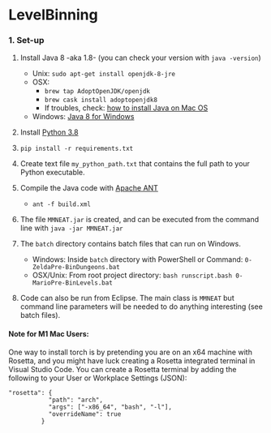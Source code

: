 # LevelBinning

### 1. Set-up

1. Install Java 8 -aka 1.8- (you can check your version with `java -version`)

   - Unix: `sudo apt-get install openjdk-8-jre`
   - OSX: 
     - `brew tap AdoptOpenJDK/openjdk`
     - `brew cask install adoptopenjdk8`
     - If troubles, check: [how to install Java on Mac OS](https://mkyong.com/java/how-to-install-java-on-mac-osx/) 
   - Windows: [Java 8 for Windows](https://www.oracle.com/java/technologies/javase/javase-jdk8-downloads.html) 

2. Install [Python 3.8](https://www.python.org/downloads/release/python-380/)

3. `pip install -r requirements.txt`

4. Create text file `my_python_path.txt` that contains the full path to your Python executable.

5. Compile the Java code with [Apache ANT](https://ant.apache.org/)

   - `ant -f build.xml`

6. The file `MMNEAT.jar` is created, and can be executed from the command line with `java -jar MMNEAT.jar`

7. The `batch` directory contains batch files that can run on Windows.

   - Windows: Inside `batch` directory with PowerShell or Command: `0-ZeldaPre-BinDungeons.bat`
   - OSX/Unix: From root project directory: `bash runscript.bash 0-MarioPre-BinLevels.bat`

8. Code can also be run from Eclipse. The main class is `MMNEAT` but command line parameters will be needed to do anything interesting (see batch files).

#### Note for M1 Mac Users: 

One way to install torch is by pretending you are on an x64 machine with Rosetta, and you might have luck creating a Rosetta integrated terminal in Visual Studio Code. You can create a Rosetta terminal by adding the following to your User or Workplace Settings (JSON):

 ```
 "rosetta": {
            "path": "arch",
            "args": ["-x86_64", "bash", "-l"],
            "overrideName": true
          }
```

